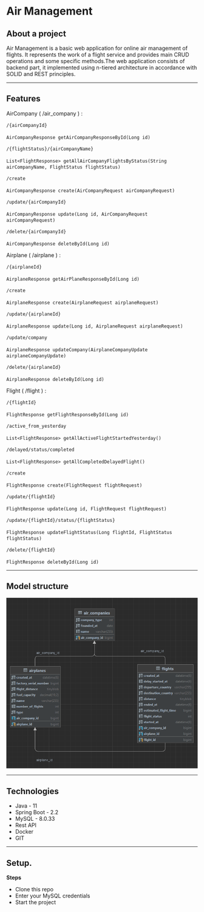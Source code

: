 # Air Management<br>


## About a project
Air Management is a basic web application for online air management of flights.
It represents the work of a flight service and provides main CRUD operations and 
some specific methods.The web application consists of backend part, it implemented
using n-tiered architecture in accordance with SOLID and REST principles.
***

## Features
AirCompany ( /air_company ) :<br>

```
/{airCompanyId}

AirCompanyResponse getAirCompanyResponseById(Long id)
```

```
/{flightStatus}/{airCompanyName}

List<FlightResponse> getAllAirCompanyFlightsByStatus(String airCompanyName, FlightStatus flightStatus)
```

```
/create

AirCompanyResponse create(AirCompanyRequest airCompanyRequest)
```

```
/update/{airCompanyId}

AirCompanyResponse update(Long id, AirCompanyRequest airCompanyRequest)
```

```
/delete/{airCompanyId}

AirCompanyResponse deleteById(Long id)
```
 
Airplane ( /airplane ) :<br>


```
/{airplaneId}

AirplaneResponse getAirPlaneResponseById(Long id)
```

```
/create

AirplaneResponse create(AirplaneRequest airplaneRequest)
```

```
/update/{airplaneId}

AirplaneResponse update(Long id, AirplaneRequest airplaneRequest)
```

```
/update/company

AirplaneResponse updateCompany(AirplaneCompanyUpdate airplaneCompanyUpdate)
```

```
/delete/{airplaneId}

AirplaneResponse deleteById(Long id)
```

Flight ( /flight ) :<br>

```
/{flightId}

FlightResponse getFlightResponseById(Long id)
```

```
/active_from_yesterday

List<FlightResponse> getAllActiveFlightStartedYesterday()
```

```
/delayed/status/completed

List<FlightResponse> getAllCompletedDelayedFlight()
```

```
/create

FlightResponse create(FlightRequest flightRequest)
```

```
/update/{flightId}

FlightResponse update(Long id, FlightRequest flightRequest)
```

```
/update/{flightId}/status/{flightStatus}

FlightResponse updateFlightStatus(Long flightId, FlightStatus flightStatus)
```

```
/delete/{flightId}

FlightResponse deleteById(Long id)
```


***
## Model structure
![Schema](air_management_schema.png)
***


## Technologies

* Java - 11
* Spring Boot - 2.2
* MySQL -  8.0.33
* Rest API
* Docker
* GIT

***

## Setup.

__Steps__
* Clone this repo
* Enter your MySQL credentials
* Start the project
